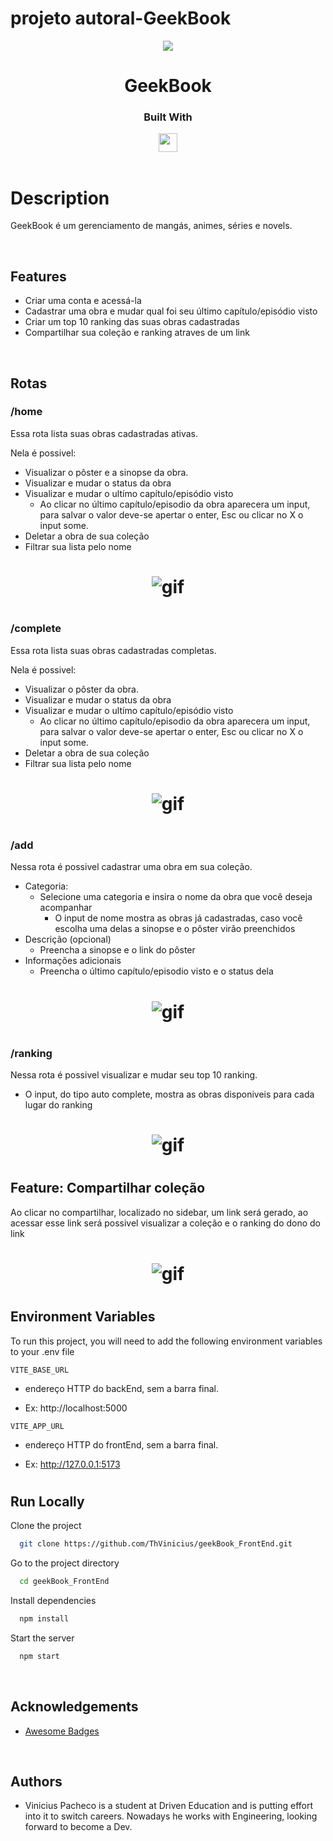 # projeto autoral-GeekBook

<p align="center">
  <img  src="./src/assets/images/book-removebg-preview.png">
</p>
<h1 align="center">
  GeekBook
</h1>
<div align="center">

  <h3>Built With</h3>

  <img src="https://img.shields.io/badge/React-20232A?style=for-the-badge&logo=react&logoColor=61DAFB" height="30px"/>
  
</div>

<br/>

# Description

GeekBook é um gerenciamento de mangás, animes, séries e novels.

</br>

## Features

- Criar uma conta e acessá-la
- Cadastrar uma obra e mudar qual foi seu último capítulo/episódio visto
- Criar um top 10 ranking das suas obras cadastradas
- Compartilhar sua coleção e ranking atraves de um link

</br>

## Rotas

### /home

Essa rota lista suas obras cadastradas ativas.

Nela é possivel:

- Visualizar o pôster e a sinopse da obra.
- Visualizar e mudar o status da obra
- Visualizar e mudar o ultímo capítulo/episódio visto
  - Ao clicar no último capítulo/episodio da obra aparecera um input, para salvar o valor deve-se apertar o enter, Esc ou clicar no X o input some.
- Deletar a obra de sua coleção
- Filtrar sua lista pelo nome

<h1 align="center" >
<img alt="gif" src="./readme/home.gif">
</h1>

#

### /complete

Essa rota lista suas obras cadastradas completas.

Nela é possivel:

- Visualizar o pôster da obra.
- Visualizar e mudar o status da obra
- Visualizar e mudar o ultímo capítulo/episódio visto
  - Ao clicar no último capítulo/episodio da obra aparecera um input, para salvar o valor deve-se apertar o enter, Esc ou clicar no X o input some.
- Deletar a obra de sua coleção
- Filtrar sua lista pelo nome

<h1 align="center" >
<img alt="gif" src="./readme/complete.gif">
</h1>

#

### /add

Nessa rota é possivel cadastrar uma obra em sua coleção.

- Categoria:
  - Selecione uma categoria e insira o nome da obra que você deseja acompanhar
    - O input de nome mostra as obras já cadastradas, caso você escolha uma delas a sinopse e o pôster virão preenchidos
- Descrição (opcional)
  - Preencha a sinopse e o link do pôster
- Informações adicionais
  - Preencha o último capítulo/episodio visto e o status dela

<h1 align="center" >
<img alt="gif" src="./readme/add.gif">
</h1>

#

### /ranking

Nessa rota é possivel visualizar e mudar seu top 10 ranking.

- O input, do tipo auto complete, mostra as obras disponiveis para cada lugar do ranking

<h1 align="center" >
<img alt="gif" src="./readme/ranking.gif">
</h1>

#

## Feature: Compartilhar coleção

Ao clicar no compartilhar, localizado no sidebar, um link será gerado, ao acessar esse link será possivel visualizar a coleção e o ranking do dono do link

<h1 align="center" >
<img alt="gif" src="./readme/share.gif">
</h1>

#

## Environment Variables

To run this project, you will need to add the following environment variables to your .env file

`VITE_BASE_URL`

- endereço HTTP do backEnd, sem a barra final.

- Ex: http://localhost:5000

`VITE_APP_URL`

- endereço HTTP do frontEnd, sem a barra final.

- Ex: http://127.0.0.1:5173

#

## Run Locally

Clone the project

```bash
  git clone https://github.com/ThVinicius/geekBook_FrontEnd.git
```

Go to the project directory

```bash
  cd geekBook_FrontEnd
```

Install dependencies

```bash
  npm install
```

Start the server

```bash
  npm start
```

</br>

## Acknowledgements

- [Awesome Badges](https://github.com/Envoy-VC/awesome-badges)

</br>

## Authors

- Vinicius Pacheco is a student at Driven Education and is putting effort into it to switch careers. Nowadays he works with Engineering,
  looking forward to become a Dev.
  <br/>

#

